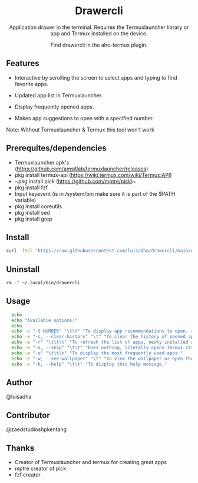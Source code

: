 
<h1 align="center">Drawercli</h1>

<p align="center">Application drawer in the terminal. Requires the Termuxlauncher library or app and Termux installed on the device.</p>


<p align="center">Find drawercli in the alrc-termux plugin.</p>


## Features

- Interactive by scrolling the screen to select apps and typing to find favorite apps.

- Updated app list in Termuxlauncher.

- Display frequently opened apps.

- Makes app suggestions to open with a specified number.

Note: Without Termuxlauncher & Termux this tool won't work

## Prerequites/dependencies

* Termuxlauncher apk's (https://github.com/amsitlab/termuxlauncher/releases)
* pkg install termux-api (https://wiki.termux.com/wiki/Termux:API)
* ~pkg install pick (https://github.com/mptre/pick)~
* pkg install fzf
* Input keyevent (is in /system/bin make sure it is part of the $PATH variable)
* pkg install coreutils
* pkg install sed
* pkg install grep



## Install

```sh
curl -fSsl "https://raw.githubusercontent.com/luisadha/drawercli/main/drawercli" -o ~/.local/bin/drawercli && chmod +x ~/.local/bin/drawercli
```

## Uninstall

```sh
rm -f ~/.local/bin/drawercli
```

## Usage

```sh
  echo
  echo "Available options:"
  echo
  echo -e "-S NUMBER" "\t\t" "To display app recommendations to open, recommendations will be displayed according to the given number."
  echo -e "-c, --clear-history" "\t" "To clear the history of opened app activities."
  echo -e "-r" "\t\t\t" "To refresh the list of apps, newly installed apps will be displayed after the refresh."
  echo -e "-s, --skip" "\t\t" "Does nothing, literally opens Termux itself."
  echo -e "-u" "\t\t\t" "To display the most frequently used apps."
  echo -e "-w, --see-wallpaper" "\t" "To view the wallpaper or open the current-wallpaper app."
  echo -e "-h, --help" "\t\t" "To display this help message."
```


## Author

@luisadha 

## Contributor

@zaedstudioshpkentang

## Thanks

- Creator of Termuxlauncher and termux for creating great apps
- mptre creator of pick
- fzf creator
